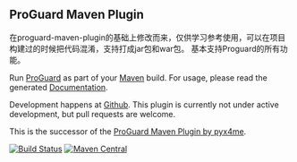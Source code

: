 ProGuard Maven Plugin
---------------------
在proguard-maven-plugin的基础上修改而来，仅供学习参考使用，可以在项目构建过的时候把代码混淆，支持打成jar包和war包。
基本支持Proguard的所有功能。

Run [ProGuard] as part of your [Maven] build. For usage, please read the
generated [Documentation](http://wvengen.github.io/proguard-maven-plugin/).

Development happens at [Github](https://github.com/wvengen/proguard-maven-plugin).
This plugin is currently not under active development, but pull requests are
welcome.

This is the successor of the [ProGuard Maven Plugin by pyx4me](http://pyx4me.com/pyx4me-maven-plugins/proguard-maven-plugin/).


[![Build Status](https://travis-ci.org/wvengen/proguard-maven-plugin.svg?branch=master)](https://travis-ci.org/wvengen/proguard-maven-plugin)
[![Maven Central](https://maven-badges.herokuapp.com/maven-central/com.github.wvengen/proguard-maven-plugin/badge.svg)](https://maven-badges.herokuapp.com/maven-central/com.github.wvengen/proguard-maven-plugin)


[ProGuard]: http://proguard.sourceforge.net/
[Maven]: http://apache.maven.org/
